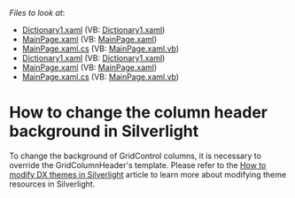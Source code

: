 <!-- default file list -->
*Files to look at*:

* [Dictionary1.xaml](./CS/ColumnsSeparator/Dictionary1.xaml) (VB: [Dictionary1.xaml](./VB/ColumnsSeparator/Dictionary1.xaml))
* [MainPage.xaml](./CS/ColumnsSeparator/MainPage.xaml) (VB: [MainPage.xaml](./VB/ColumnsSeparator/MainPage.xaml))
* [MainPage.xaml.cs](./CS/ColumnsSeparator/MainPage.xaml.cs) (VB: [MainPage.xaml.vb](./VB/ColumnsSeparator/MainPage.xaml.vb))
* [Dictionary1.xaml](./CS/Dictionary1.xaml) (VB: [Dictionary1.xaml](./VB/Dictionary1.xaml))
* [MainPage.xaml](./CS/MainPage.xaml) (VB: [MainPage.xaml](./VB/MainPage.xaml))
* [MainPage.xaml.cs](./CS/MainPage.xaml.cs) (VB: [MainPage.xaml.vb](./VB/MainPage.xaml.vb))
<!-- default file list end -->
# How to change the column header background in Silverlight


<p>To change the background of GridControl columns, it is necessary to override the GridColumnHeader's template. Please refer to the <a href="https://www.devexpress.com/Support/Center/Question/Details/KA18642"><u>How to modify DX themes in Silverlight</u></a> article to learn more about modifying theme resources in Silverlight.</p>

<br/>


